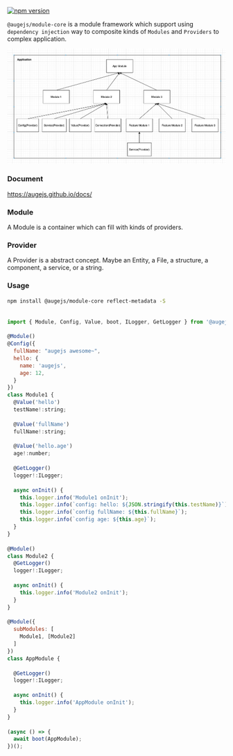 [![npm version](https://badge.fury.io/js/%40augejs%2Fmodule-core.svg)](https://badge.fury.io/js/%40augejs%2Fmodule-core)

`@augejs/module-core` is a module framework which support using `dependency injection` way to composite kinds of `Modules` and `Providers` to complex application.

![provider tree](./docs/assets/application-structure.png)

### Document

https://augejs.github.io/docs/

### Module

A Module is a container which can fill with kinds of providers. 

### Provider

A Provider is a abstract concept. Maybe an Entity, a File, a structure, a component, a service, or a string.

### Usage
```bash
npm install @augejs/module-core reflect-metadata -S
```

```javascript

import { Module, Config, Value, boot, ILogger, GetLogger } from '@augejs/module-core';

@Module()
@Config({
  fullName: "augejs awesome~",
  hello: {
    name: 'augejs',
    age: 12,
  }
})
class Module1 {
  @Value('hello')
  testName!:string;

  @Value('fullName')
  fullName!:string;

  @Value('hello.age')
  age!:number;

  @GetLogger()
  logger!:ILogger;

  async onInit() {
    this.logger.info('Module1 onInit');
    this.logger.info(`config: hello: ${JSON.stringify(this.testName)}`);
    this.logger.info(`config fullName: ${this.fullName}`);
    this.logger.info(`config age: ${this.age}`);
  }
}

@Module()
class Module2 {
  @GetLogger()
  logger!:ILogger;

  async onInit() {
    this.logger.info('Module2 onInit');
  }
}

@Module({
  subModules: [
    Module1, [Module2]
  ]
})
class AppModule {

  @GetLogger()
  logger!:ILogger;

  async onInit() {
    this.logger.info('AppModule onInit');
  }
}

(async () => {
  await boot(AppModule);
})();


```







